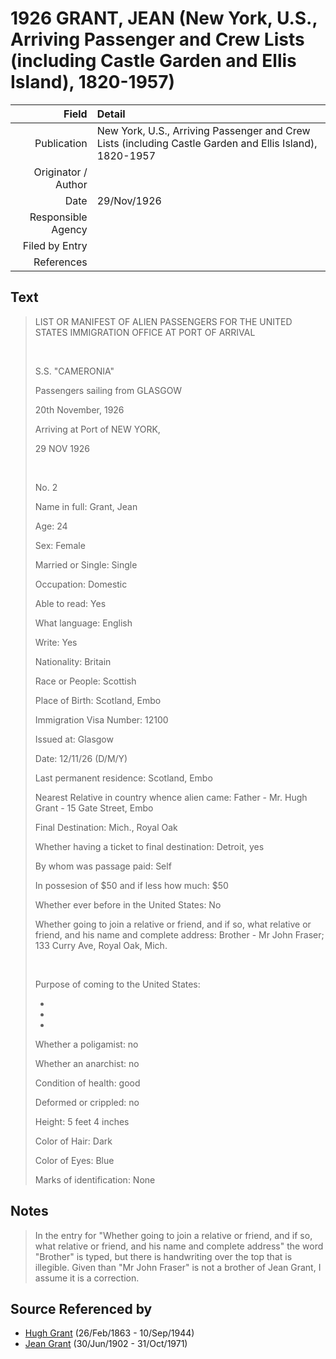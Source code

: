 ﻿---
layout: page
permalink: /sources/s98745737
---

# 1926 GRANT, JEAN (New York, U.S., Arriving Passenger and Crew Lists (including Castle Garden and Ellis Island), 1820-1957)

Field | Detail
---:|:---
Publication | New York, U.S., Arriving Passenger and Crew Lists (including Castle Garden and Ellis Island), 1820-1957
Originator / Author | 
Date | 29/Nov/1926
Responsible Agency | 
Filed by Entry | 
References | 

## Text

> LIST OR MANIFEST OF ALIEN PASSENGERS FOR THE UNITED STATES IMMIGRATION OFFICE AT PORT OF ARRIVAL
>
> <br/>
>
> S.S. "CAMERONIA"
>
> Passengers sailing from GLASGOW
>
> 20th November, 1926
>
> Arriving at Port of NEW YORK,
>
> 29 NOV 1926
>
> <br/>
>
> No. 2
>
> Name in full: Grant, Jean
>
> Age: 24
>
> Sex: Female
>
> Married or Single: Single
>
> Occupation: Domestic
>
> Able to read: Yes
>
> What language: English
>
> Write: Yes
>
> Nationality: Britain
>
> Race or People: Scottish
>
> Place of Birth: Scotland, Embo
>
> Immigration Visa Number: 12100
>
> Issued at: Glasgow
>
> Date: 12/11/26 (D/M/Y)
>
> Last permanent residence: Scotland, Embo
>
> Nearest Relative in country whence alien came: Father - Mr. Hugh Grant - 15 Gate Street, Embo
>
> Final Destination: Mich., Royal Oak
>
> Whether having a ticket to final destination: Detroit, yes
>
> By whom was passage paid: Self
>
> In possesion of $50 and if less how much: $50
>
> Whether ever before in the United States: No
>
> Whether going to join a relative or friend, and if so, what relative or friend, and his name and complete address: Brother - Mr John Fraser; 133 Curry Ave, Royal Oak, Mich.
>
> <br/>
>
> Purpose of coming to the United States:
>
> * [Question illegible]: No
>
> * [Question illegible]: Perm
>
> * [Question illegible]: Yes
>
> [Question illegible]: no
>
> Whether a poligamist: no
>
> Whether an anarchist: no
>
> [Question illegible]: no
>
> [Question illegible]: no
>
> [Question illegible]: no
>
> Condition of health: good
>
> Deformed or crippled: no
>
> Height: 5 feet 4 inches
>
> Color of Hair: Dark
>
> Color of Eyes: Blue
>
> Marks of identification: None
>

## Notes

> In the entry for "Whether going to join a relative or friend, and if so, what relative or friend, and his name and complete address" the word "Brother" is typed, but there is handwriting over the top that is illegible. Given than "Mr John Fraser" is not a brother of Jean Grant, I assume it is a correction.
>


## Source Referenced by

* [Hugh Grant](../people/@31066628@-hugh-grant-b1863-2-26-d1944-9-10.md) (26/Feb/1863 - 10/Sep/1944)
* [Jean Grant](../people/@81075921@-jean-grant-b1902-6-30-d1971-10-31.md) (30/Jun/1902 - 31/Oct/1971)
